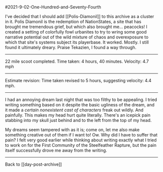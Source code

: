#2021-9-02-One-Hundred-and-Seventy-Fourth

I've decided that I should add [[Polis-Diamonil]] to this archive as a cluster in it.  Polis Diamonil is the redemption of NationStates, a site that has brought me tremendous grief, but which also brought me... peacocks!  I created a setting of colorfully fowl urbanites to try to wring some good narrative potential out of the wild mixture of chaos and overexposure to which that site's systems subject its playerbase.  It worked.  Mostly.  I still found it ultimately dreary.  Praise Tekazien, I found a way through.

---
22 mile scoot completed.  Time taken: 4 hours, 40 minutes.  Velocity:  4.7 mph

---
Estimate revision:  Time taken revised to 5 hours, suggesting velocity: 4.4 mph.

---
I had an annoying dream last night that was too filthy to be appealing.  I tried writing something based on it despite the basic ugliness of the dream, and it made a *certain nonexistent cast of characters* freak out wildly.  And painfully.  This makes my head hurt quite literally.  There's an icepick pain stabbing into my skull just behind and to the left from the top of my head.

My dreams seem tampered with as it is; come on, let me also make something creative out of them if I want to!  Ow.  Why did I have to suffer that pain?  I felt very good earlier while thinking about writing exactly what I tried to work on for the First Community of the Steelfeather Rapture, but the pain itself successfully drove me away from the writing.

---
Back to [[day-post-archive]]